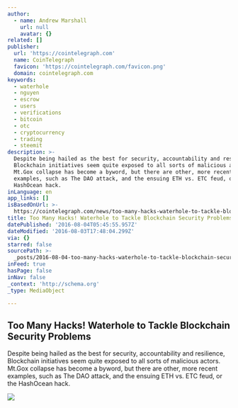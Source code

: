 ```yaml
---
author:
  - name: Andrew Marshall
    url: null
    avatar: {}
related: []
publisher:
  url: 'https://cointelegraph.com'
  name: CoinTelegraph
  favicon: 'https://cointelegraph.com/favicon.png'
  domain: cointelegraph.com
keywords:
  - waterhole
  - nguyen
  - escrow
  - users
  - verifications
  - bitcoin
  - otc
  - cryptocurrency
  - trading
  - steemit
description: >-
  Despite being hailed as the best for security, accountability and resilience,
  Blockchain initiatives seem quite exposed to all sorts of malicious actors.
  Mt.Gox collapse has become a byword, but there are other, more recent
  examples, such as The DAO attack, and the ensuing ETH vs. ETC feud, or the
  HashOcean hack.
inLanguage: en
app_links: []
isBasedOnUrl: >-
  https://cointelegraph.com/news/too-many-hacks-waterhole-to-tackle-blockchain-security-problems
title: Too Many Hacks! Waterhole to Tackle Blockchain Security Problems
datePublished: '2016-08-04T05:45:55.957Z'
dateModified: '2016-08-03T17:48:04.299Z'
via: {}
starred: false
sourcePath: >-
  _posts/2016-08-04-too-many-hacks-waterhole-to-tackle-blockchain-security-prob.md
inFeed: true
hasPage: false
inNav: false
_context: 'http://schema.org'
_type: MediaObject

---
```

<article style=""><h1>Too Many Hacks! Waterhole to Tackle Blockchain Security Problems</h1><p>Despite being hailed as the best for security, accountability and resilience, Blockchain initiatives seem quite exposed to all sorts of malicious actors. Mt.Gox collapse has become a byword, but there are other, more recent examples, such as The DAO attack, and the ensuing ETH vs. ETC feud, or the HashOcean hack.</p><img src="https://cointelegraph.com/images/725_Ly9jb2ludGVsZWdyYXBoLmNvbS9zdG9yYWdlL3VwbG9hZHMvdmlldy83ZjMwMDY3OWE1Njk2OWYzNWMzYjEwMDk0ZTI3OTZhZC5qcGc=.jpg" /></article>